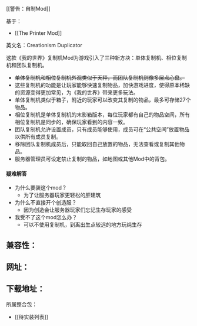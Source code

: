[[警告：自制Mod]]

基于：
- [[The Printer Mod]]

英文名：Creationism Duplicator

这款《我的世界》复制机Mod为游戏引入了三种新方块：单体复制机、相位复制机和团队复制机。

- ~~单体复制机和相位复制机外观类似于天秤，而团队复制机则像多层点心盘。~~
- 这些复制机的功能是让玩家能够快速复制物品，加快游戏进度，使得原本稀缺的资源变得更加常见，为《我的世界》带来更多玩法。
- 单体复制机类似于箱子，附近的玩家可以改变其复制的物品，最多可存储27个物品。
- 相位复制机是单体复制机的末影箱版本，每位玩家都有自己的物品空间，所有相位复制机是同步的，确保玩家看到的内容一致。
- 团队复制机允许设置成员，只有成员能够使用，成员可在“公共空间”放置物品以供所有成员复制。
- 移除团队复制机成员后，只能取回自己放置的物品，无法查看或复制其他物品。
- 服务器管理员可设定禁止复制的物品，如地图或其他Mod中的背包。

#### 疑难解答

- 为什么要装这个mod？
  - 为了让服务器玩家更轻松的肝建筑
- 为什么不直接开个创造服？
  - 因为创造会让服务器玩家们忘记生存玩家的感受
- 我受不了这个mod怎么办？
  - 可以不使用复制机，到离出生点较远的地方玩纯生存

兼容性：
- 

网址：
- 

下载地址：
- 

所属整合包：
- [[待实装列表]]